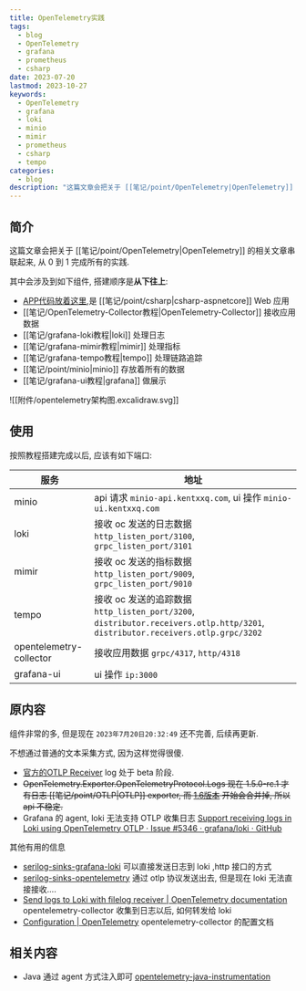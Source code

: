 ```yaml
---
title: OpenTelemetry实践
tags:
  - blog
  - OpenTelemetry
  - grafana
  - prometheus
  - csharp
date: 2023-07-20
lastmod: 2023-10-27
keywords:
  - OpenTelemetry
  - grafana
  - loki
  - minio
  - mimir
  - prometheus
  - csharp
  - tempo
categories:
  - blog
description: "这篇文章会把关于 [[笔记/point/OpenTelemetry|OpenTelemetry]] 的相关文章串联起来, 从 0 到 1 完成所有的实践."
---
```


## 简介

这篇文章会把关于 [[笔记/point/OpenTelemetry|OpenTelemetry]] 的相关文章串联起来, 从 0 到 1 完成所有的实践.

其中会涉及到如下组件, 搭建顺序是**从下往上**:

- [APP代码放着这里](https://github.com/kentxxq/csharpDEMO/tree/main/Aspnetcore/AddOpentelemetry),是 [[笔记/point/csharp|csharp-aspnetcore]] Web 应用
- [[笔记/OpenTelemetry-Collector教程|OpenTelemetry-Collector]] 接收应用数据
- [[笔记/grafana-loki教程|loki]] 处理日志
- [[笔记/grafana-mimir教程|mimir]] 处理指标
- [[笔记/grafana-tempo教程|tempo]] 处理链路追踪
- [[笔记/point/minio|minio]] 存放着所有的数据
- [[笔记/grafana-ui教程|grafana]] 做展示

![[附件/opentelemetry架构图.excalidraw.svg]]

## 使用

按照教程搭建完成以后, 应该有如下端口:

| 服务                    | 地址                                                                                                     |
| ----------------------- | -------------------------------------------------------------------------------------------------------- |
| minio                   | api 请求 `minio-api.kentxxq.com`, ui 操作 `minio-ui.kentxxq.com`                                                          |
| loki                    | 接收 oc 发送的日志数据 `http_listen_port/3100`, `grpc_listen_port/3101`                                                         |
| mimir                   | 接收 oc 发送的指标数据 `http_listen_port/9009`, `grpc_listen_port/9010`                                                         |
| tempo                   | 接收 oc 发送的追踪数据 `http_listen_port/3200`, `distributor.receivers.otlp.http/3201`, `distributor.receivers.otlp.grpc/3202` |
| opentelemetry-collector | 接收应用数据 `grpc/4317`, `http/4318`                                                                                 |
| grafana-ui              | ui 操作 `ip:3000`                                                                                                |

## 原内容

组件非常的多, 但是现在 `2023年7月20日20:32:49` 还不完善, 后续再更新.

不想通过普通的文本采集方式, 因为这样觉得很傻.

- [官方的OTLP Receiver](https://github.com/open-telemetry/opentelemetry-collector/blob/main/receiver/otlpreceiver/README.md) log 处于 beta 阶段.
- ~~OpenTelemetry.Exporter.OpenTelemetryProtocol.Logs 现在 1.5.0-rc.1 才有日志 [[笔记/point/OTLP|OTLP]] exporter, 而 [1.6版本](https://github.com/open-telemetry/opentelemetry-dotnet/releases/tag/core-1.6.0-alpha.1) 开始会合并掉, 所以 api 不稳定.~~
- Grafana 的 agent, loki 无法支持 OTLP 收集日志 [Support receiving logs in Loki using OpenTelemetry OTLP · Issue #5346 · grafana/loki · GitHub](https://github.com/grafana/loki/issues/5346)

其他有用的信息

- [serilog-sinks-grafana-loki](https://github.com/serilog-contrib/serilog-sinks-grafana-loki) 可以直接发送日志到 loki ,http 接口的方式
- [serilog-sinks-opentelemetry](https://github.com/serilog/serilog-sinks-opentelemetry) 通过 otlp 协议发送出去, 但是现在 loki 无法直接接收....
- [Send logs to Loki with filelog receiver | OpenTelemetry documentation](https://grafana.com/docs/opentelemetry/collector/send-logs-to-loki/filelog-receiver/) opentelemetry-collector 收集到日志以后, 如何转发给 loki
- [Configuration | OpenTelemetry](https://opentelemetry.io/docs/collector/configuration/#receivers) opentelemetry-collector 的配置文档

## 相关内容

- Java 通过 agent 方式注入即可 [opentelemetry-java-instrumentation](https://github.com/open-telemetry/opentelemetry-java-instrumentation)
